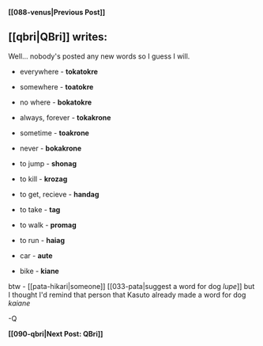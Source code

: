 **[[088-venus|Previous Post]]**
## [[qbri|QBri]] writes:

Well... nobody's posted any new words so I guess I will.

* everywhere - **tokatokre**
* somewhere - **toatokre**
* no where - **bokatokre**

* always, forever - **tokakrone**
* sometime - **toakrone**
* never - **bokakrone**

* to jump - **shonag**
* to kill - **krozag**
* to get, recieve - **handag**
* to take - **tag**
* to walk - **promag**
* to run - **haiag**

* car - **aute**
* bike - **kiane**

btw - [[pata-hikari|someone]] [[033-pata|suggest a word for dog _lupe_]] but I thought I'd remind that person that Kasuto already made a word for dog _kaiane_

-Q

**[[090-qbri|Next Post: QBri]]**
